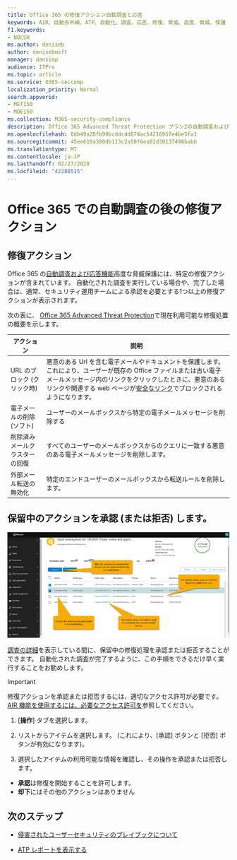 ```yaml
---
title: Office 365 の修復アクション自動調査と応答
keywords: AIR、自動赤外線、ATP、自動化、調査、応答、修復、脅威、高度、脅威、保護
f1.keywords:
- NOCSH
ms.author: deniseb
author: denisebmsft
manager: dansimp
audience: ITPro
ms.topic: article
ms.service: O365-seccomp
localization_priority: Normal
search.appverid:
- MET150
- MOE150
ms.collection: M365-security-compliance
description: Office 365 Advanced Threat Protection プラン2の自動調査および応答機能の修復アクションについて説明します。
ms.openlocfilehash: 0db49a28fb90bcddcdd874ac54216957e4be5fa1
ms.sourcegitcommit: 45ee610a380db113c2a50f6ea82d30137498babb
ms.translationtype: MT
ms.contentlocale: ja-JP
ms.lasthandoff: 02/27/2020
ms.locfileid: "42288515"
---
```

# <a name="remediation-actions-following-an-automated-investigation-in-office-365"></a>Office 365 での自動調査の後の修復アクション

## <a name="remediation-actions"></a>修復アクション

Office 365 の[自動調査および応答機能](https://docs.microsoft.com/microsoft-365/security/office-365-security/office-365-air)高度な脅威保護には、特定の修復アクションが含まれています。 自動化された調査を実行している場合や、完了した場合は、通常、セキュリティ運用チームによる承認を必要とする1つ以上の修復アクションが表示されます。 

次の表に、 [Office 365 Advanced Threat Protection](office-365-atp.md)で現在利用可能な修復処置の概要を示します。 

|アクション | 説明 |
|-----|-----|
|URL のブロック (クリック時) |悪意のある Url を含む電子メールやドキュメントを保護します。 これにより、ユーザーが既存の Office ファイルまたは古い電子メールメッセージ内のリンクをクリックしたときに、悪意のあるリンクや関連する web ページが[安全なリンク](https://docs.microsoft.com/microsoft-365/security/office-365-security/atp-safe-links)でブロックされるようになります。 |
|電子メールの削除 (ソフト)  |ユーザーのメールボックスから特定の電子メールメッセージを削除する|
|削除済みメールクラスターの回復  |すべてのユーザーのメールボックスからのクエリに一致する悪意のある電子メールメッセージを削除します。|
|外部メール転送の無効化 |特定のエンドユーザーのメールボックスから転送ルールを削除します。|

## <a name="approve-or-reject-pending-actions"></a>保留中のアクションを承認 (または拒否) します。

![AIR の調査処理 ページ](../../media/air-investigationactionspage.png)

[調査の詳細](air-view-investigation-results.md)を表示している間に、保留中の修復処理を承認または拒否することができます。 自動化された調査が完了するように、この手順をできるだけ早く実行することをお勧めします。

> [!IMPORTANT]
> 修復アクションを承認または拒否するには、適切なアクセス許可が必要です。 [AIR 機能を使用するには、必要なアクセス許可を](office-365-air.md#required-permissions-to-use-air-capabilities)参照してください。

1. [**操作**] タブを選択します。

2. リストからアイテムを選択します。 (これにより、[承認] ボタンと [拒否] ボタンが有効になります)。

3. 選択したアイテムの利用可能な情報を確認し、その操作を承認または拒否します。 
 - **承認**は修復を開始することを許可します。
 - **却下**にはその他のアクションはありません

## <a name="next-steps"></a>次のステップ

- [侵害されたユーザーセキュリティのプレイブックについて](https://docs.microsoft.com/microsoft-365/security/office-365-security/address-compromised-users-quickly)

- [ATP レポートを表示する](https://docs.microsoft.com/microsoft-365/security/office-365-security/view-reports-for-atp)